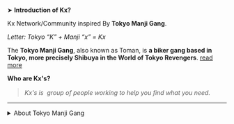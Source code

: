 ➤ **Introduction of Kx?**

Kx Network/Community inspired By **Tokyo Manji Gang**.

*Letter: Tokyo “K” + Manji  “x” = Kx*

The **Tokyo Manji Gang**, also known as Toman, is **a biker gang based in Tokyo, more precisely Shibuya in the World of Tokyo Revengers**. [read more]()

**Who are Kx's?**
> *Kx's is  group of people working to help you find what you need.*
ㅤ
<hr>

<details>
 <summary>About Tokyo Manji Gang</summary>

| | |
| :------: | :-----------: |
| **JAPANESE** | *東京卍會* |
| **RŌMAJI** | *Tōkyō Manji-Kai* |
| **OTHER NAMES** | *"Toman" (東卍, Tōman?) "Thousand Winters" (サウザンドウィンターズ, Sauzando Wintāzu?)”Tokyo Revengers”* |
|||

THE TOKYO MANJI GANG'S MANIFESTO

The **Tokyo Manji Gang** *(東京卍會, Tōkyō Manji-Kai?)*, often abbreviated as **Toman** *(東卍, Tōman?)*, is a biker gang based in Shibuya, Tokyo. It was known for its honorable ideals and beliefs that contributed to its goal of establishing a new golden era for delinquents in the Kanto region. However, this image crumbled as its ranks were continually corrupted and transformed into a criminal organization that took the lives of innocent civilians in the present day.[4]

Throughout its reign, Toman took on several gangs and declared victory against them, causing it to rapidly grow its numbers until its disbandment. Two years later, Toman is rebuilt by Takemichi Hanagaki under the Second Generation denomination as an effort to take down the Kanto Manji Gang and retrieve Manjiro Sano.[5]


</details>





























